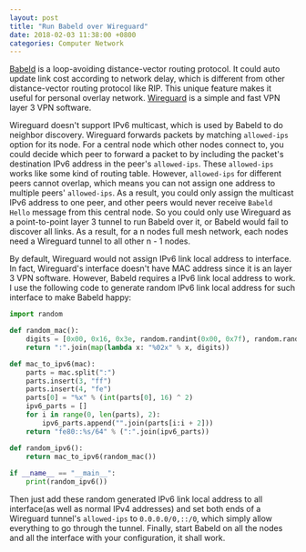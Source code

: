 ```yaml
---
layout: post
title: "Run Babeld over Wireguard"
date: 2018-02-03 11:38:00 +0800
categories: Computer Network
---
```


[Babeld](https://github.com/jech/babeld) is a loop-avoiding distance-vector routing protocol. It could auto update link cost according to network delay, which is different from other distance-vector routing protocol like RIP. This unique feature makes it useful for personal overlay network. [Wireguard](https://www.wireguard.com/) is a simple and fast VPN layer 3 VPN software.

Wireguard doesn't support IPv6 multicast, which is used by Babeld to do neighbor discovery. Wireguard forwards packets by matching `allowed-ips` option for its node. For a central node which other nodes connect to, you could decide which peer to forward a packet to by including the packet's destination IPv6 address in the peer's `allowed-ips`. These `allowed-ips` works like some kind of routing table. However, `allowed-ips` for different peers cannot overlap, which means you can not assign one address to multiple peers' `allowed-ips`. As a result, you could only assign the multicast IPv6 address to one peer, and other peers would never receive `Babeld Hello` message from this central node. So you could only use Wireguard as a point-to-point layer 3 tunnel to run Babeld over it, or Babeld would fail to discover all links. As a result, for a n nodes full mesh network, each nodes need a Wireguard tunnel to all other n - 1 nodes.

By default, Wireguard would not assign IPv6 link local address to interface. In fact, Wireguard's interface doesn't have MAC address since it is an layer 3 VPN software. However, Babeld requires a IPv6 link local address to work. I use the following code to generate random IPv6 link local address for such interface to make Babeld happy:

```python
import random

def random_mac():
    digits = [0x00, 0x16, 0x3e, random.randint(0x00, 0x7f), random.randint(0x00, 0xff), random.randint(0x00, 0xff)]
    return ":".join(map(lambda x: "%02x" % x, digits))

def mac_to_ipv6(mac):
    parts = mac.split(":")
    parts.insert(3, "ff")
    parts.insert(4, "fe")
    parts[0] = "%x" % (int(parts[0], 16) ^ 2)
    ipv6_parts = []
    for i in range(0, len(parts), 2):
        ipv6_parts.append("".join(parts[i:i + 2]))
    return "fe80::%s/64" % (":".join(ipv6_parts))

def random_ipv6():
    return mac_to_ipv6(random_mac())
    
if __name__ == "__main__":
    print(random_ipv6())
```

Then just add these random generated IPv6 link local address to all interface(as well as normal IPv4 addresses) and set both ends of a Wireguard tunnel's `allowed-ips` to `0.0.0.0/0,::/0`, which simply allow everything to go through the tunnel. Finally, start Babeld on all the nodes and all the interface with your configuration, it shall work.

